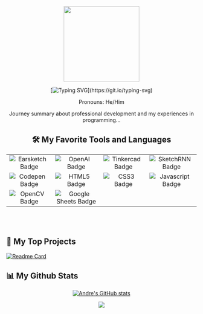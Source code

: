 <div id="header" align="center">
  <img src="https://i.imgur.com/DQtEKwl.png" width="200"/>
</div>

<div id="intro" align="center">
  
[![Typing SVG](https://readme-typing-svg.demolab.com?font=Fira+Code&pause=1000&center=true&multiline=true&random=false&width=500&height=70&lines=Hello+%F0%9F%91%8B+my+name+is+Andre+Barreto!+;Welcome+to+my+Github!)](https://git.io/typing-svg)


<p>
  Pronouns: He/Him

  Journey summary about professional development and my experiences in programming...
</p>
</div>

<div id="badges" align="center">
 <h2>🛠️ My Favorite Tools and Languages</h2>
  <table>
  <tr>
    <td align="center"><img src="https://img.shields.io/badge/EarSketch-purple?style=for-the-badge&logo=applemusic&logoColor=white" alt="Earsketch Badge"/></td>
    <td align="center"><img src="https://img.shields.io/badge/ChatGPT-green?style=for-the-badge&logo=openai&logoColor=white" alt="OpenAI Badge"/></td>
    <td align="center"><img src="https://img.shields.io/badge/Tinkercad-lightblue?style=for-the-badge&logo=tinkercad&logoColor=white" alt="Tinkercad Badge"/></td>
    <td align="center"><img src="https://img.shields.io/badge/Excalidraw-orange?style=for-the-badge&logo=excalidraw&logoColor=white" alt="SketchRNN Badge"/></td>
  </tr>
   <tr>
    <td align="center"><img src="https://img.shields.io/badge/Codepen-pink?style=for-the-badge&logo=codepen&logoColor=white" alt="Codepen Badge"/></td>
    <td align="center"><img src="https://img.shields.io/badge/HTML5-red?style=for-the-badge&logo=HTML5&logoColor=white" alt="HTML5 Badge"/></td>
    <td align="center"><img src="https://img.shields.io/badge/CSS3-blue?style=for-the-badge&logo=CSS3&logoColor=white" alt="CSS3 Badge"/></td>
    <td align="center"><img src="https://img.shields.io/badge/Javascript-yellow?style=for-the-badge&logo=javascript&logoColor=white" alt="Javascript Badge"/></td>
  </tr>
  <tr>
    <td align="center"><img src="https://img.shields.io/badge/OpenCV-grey?style=for-the-badge&logo=opencv&logoColor=white" alt="OpenCV Badge"/></td>
    <td align="center"><img src="https://img.shields.io/badge/Google Sheets-darkgreen?style=for-the-badge&logo=googlesheets&logoColor=white" alt="Google Sheets Badge"/></td>
  </tr>
  </table>
  
  <br></br>
</div>

<div id="projects" align="left">

<h2>📘 My Top Projects</h2>
<p align="left">

  [![Readme Card](https://github-readme-stats.vercel.app/api/pin/?username=andrebarretocubed&repo=parse-server-example)](https://github.com/andrebarretocubed/parse-server-example)
    
  </p>
</div>

<div id="stats" align="left">
<h2>📊 My Github Stats</h2>

<div align="center">
  
[![Andre's GitHub stats](https://github-readme-stats.vercel.app/api?username=andrebarretocubed)](https://github.com/anuraghazra/github-readme-stats)

![](http://github-profile-summary-cards.vercel.app/api/cards/profile-details?username=andrebarretocubed&theme=discord_old_blurple)


</div>
  
</div>
<!--
**andrebarretocubed/andrebarretocubed** is a ✨ _special_ ✨ repository because its `README.md` (this file) appears on your GitHub profile.

Here are some ideas to get you started:

- 🔭 I’m currently working on ...
- 🌱 I’m currently learning ...
- 👯 I’m looking to collaborate on ...
- 🤔 I’m looking for help with ...
- 💬 Ask me about ...
- 📫 How to reach me: ...
- 😄 Pronouns: ...
- ⚡ Fun fact: ...
-->


